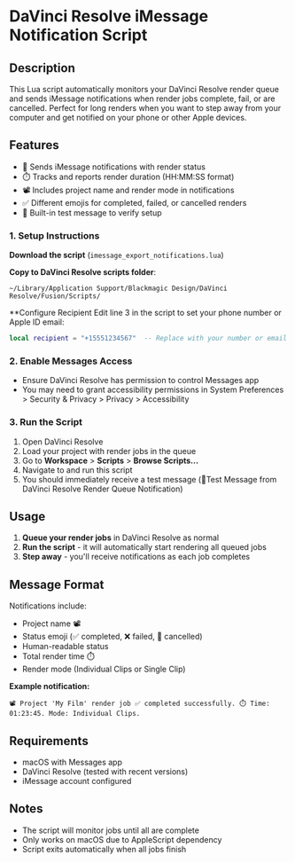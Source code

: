 # DaVinci Resolve iMessage Notification Script

## Description

This Lua script automatically monitors your DaVinci Resolve render queue and sends iMessage notifications when render jobs complete, fail, or are cancelled. Perfect for long renders when you want to step away from your computer and get notified on your phone or other Apple devices.

## Features

- 📱 Sends iMessage notifications with render status
- ⏱️ Tracks and reports render duration (HH:MM:SS format)
- 📽️ Includes project name and render mode in notifications
- ✅ Different emojis for completed, failed, or cancelled renders
- 🧪 Built-in test message to verify setup

### 1. Setup Instructions

**Download the script** (`imessage_export_notifications.lua`)

**Copy to DaVinci Resolve scripts folder**:
   ```
   ~/Library/Application Support/Blackmagic Design/DaVinci Resolve/Fusion/Scripts/
   ```

**Configure Recipient
Edit line 3 in the script to set your phone number or Apple ID email:
```lua
local recipient = "+15551234567"  -- Replace with your number or email
```

### 2. Enable Messages Access
- Ensure DaVinci Resolve has permission to control Messages app
- You may need to grant accessibility permissions in System Preferences > Security & Privacy > Privacy > Accessibility

### 3. Run the Script
1. Open DaVinci Resolve
2. Load your project with render jobs in the queue
3. Go to **Workspace** > **Scripts** > **Browse Scripts...**
4. Navigate to and run this script
5. You should immediately receive a test message (🧪Test Message from DaVinci Resolve Render Queue Notification)

## Usage

1. **Queue your render jobs** in DaVinci Resolve as normal
2. **Run the script** - it will automatically start rendering all queued jobs
3. **Step away** - you'll receive notifications as each job completes

## Message Format

Notifications include:
- Project name 📽️
- Status emoji (✅ completed, ❌ failed, 🛑 cancelled)
- Human-readable status
- Total render time ⏱️ 
- Render mode (Individual Clips or Single Clip)

**Example notification:**
```
📽️ Project 'My Film' render job ✅ completed successfully. ⏱️ Time: 01:23:45. Mode: Individual Clips.
```

## Requirements

- macOS with Messages app
- DaVinci Resolve (tested with recent versions)
- iMessage account configured

## Notes

- The script will monitor jobs until all are complete
- Only works on macOS due to AppleScript dependency
- Script exits automatically when all jobs finish
